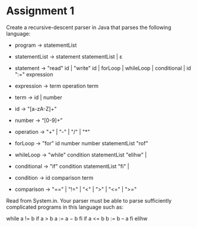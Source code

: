 Assignment 1
============
Create a recursive-descent parser in Java that parses the following language:

+ program -> statementList

+ statementList -> statement statementList | ε

+ statement -> "read" id | "write" id  | forLoop | whileLoop | conditional | id ":=" expression

+ expression -> term operation term

+ term -> id | number

+ id -> "[a-zA-Z]+"

+ number -> “[0-9]+”

+ operation -> "+" | "-" | "/" | "*"

+ forLoop ->  "for" id number number statementList "rof"

+ whileLoop -> "while" condition statementList "elihw" |

+ conditional -> "if" condition statementList "fi" |

+ condition -> id comparison term

+ comparison -> "==" | "!=" | "<" | ">" | "<=" | ">="

Read from System.in. Your parser must be able to parse sufficiently complicated programs in this language such as:

 while a != b
     if a > b
         a := a − b
     fi
     if a <= b
         b := b – a
     fi
 elihw
